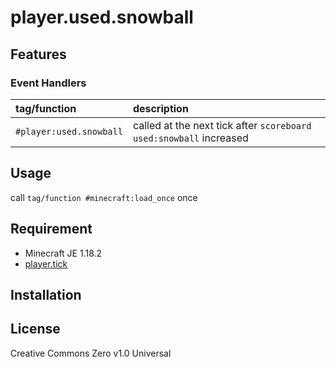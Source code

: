 player.used.snowball
==

## Features

### Event Handlers

|tag/function|description|
|:--|:--|
|`#player:used.snowball`|called at the next tick after `scoreboard used:snowball` increased|

## Usage

call `tag/function #minecraft:load_once` once

## Requirement

- Minecraft JE 1.18.2
- [player.tick](https://github.com/a-happin/player-datapacks/tree/master/01.player.tick)

## Installation

## License
Creative Commons Zero v1.0 Universal

